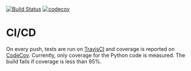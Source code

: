 [![Build Status](https://travis-ci.com/JonathanMeans/imtoodumbtofigureout531onmyown.svg?branch=main)](https://travis-ci.com/JonathanMeans/imtoodumbtofigureout531onmyown)
[![codecov](https://codecov.io/gh/JonathanMeans/imtoodumbtofigureout531onmyown/branch/main/graph/badge.svg?token=Ol5JenCHK2)](https://codecov.io/gh/JonathanMeans/imtoodumbtofigureout531onmyown)

# CI/CD
On every push, tests are run on [TravisCI](https://travis-ci.com/github/JonathanMeans/imtoodumbtofigureout531onmyown) and coverage is reported on [CodeCov](https://app.codecov.io/gh/JonathanMeans/imtoodumbtofigureout531onmyown). 
Currently, only coverage for the Python code is measured. The build fails if coverage is less than 95%.
